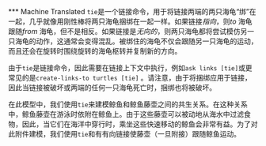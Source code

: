 ﻿*** Machine Translated
`tie`是一个链接命令，用于将链接两端的两只海龟“绑”在一起，几乎就像用刚性棒将两只海龟捆绑在一起一样。如果链接*指向*，则*to* 海龟跟随*from* 海龟，但不是相反。如果链接是*无向的*，则两只海龟都将尝试模仿另一只海龟的动作，这通常会变得混乱。被绑住的海龟不仅会跟随另一只海龟的运动，而且还会在旋转时围绕旋转的海龟枢转并复制新的方向。

由于`tie`是链接命令，因此需要在链接上下文中执行，例如`ask links [tie]`或更常见的是`create-links-to turtles [tie]` 。请注意，由于将捆绑应用于链接，因此当链接被破坏或两端的任何一只海龟死亡时，捆绑也将被破坏。

在此模型中，我们使用`tie`来建模鲸鱼和鲸鱼藤壶之间的共生关系。在这种关系中，鲸鱼藤壶在游泳时依附在鲸鱼上。由于这些藤壶可以被动地从海水中过滤食物，因此，当它们在海洋中穿行时，乘坐这些快速移动的鲸鱼会非常有益。为了对此附件建模，我们使用`tie`和有有向链接使藤壶（一旦附接）跟随鲸鱼运动。
